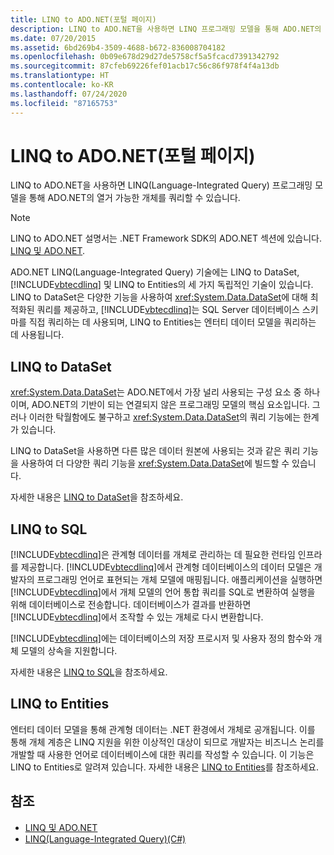 ```yaml
---
title: LINQ to ADO.NET(포털 페이지)
description: LINQ to ADO.NET을 사용하면 LINQ 프로그래밍 모델을 통해 ADO.NET의 열거 가능한 개체를 쿼리할 수 있습니다. 세 가지 ADO.NET LINQ 기술에 대해 알아봅니다.
ms.date: 07/20/2015
ms.assetid: 6bd269b4-3509-4688-b672-836008704182
ms.openlocfilehash: 0b09e678d29d27de5758cf5a5fcacd7391342792
ms.sourcegitcommit: 87cfeb69226fef01acb17c56c86f978f4f4a13db
ms.translationtype: HT
ms.contentlocale: ko-KR
ms.lasthandoff: 07/24/2020
ms.locfileid: "87165753"
---
```

# <a name="linq-to-adonet-portal-page"></a>LINQ to ADO.NET(포털 페이지)
LINQ to ADO.NET을 사용하면 LINQ(Language-Integrated Query) 프로그래밍 모델을 통해 ADO.NET의 열거 가능한 개체를 쿼리할 수 있습니다.  
  
> [!NOTE]
> LINQ to ADO.NET 설명서는 .NET Framework SDK의 ADO.NET 섹션에 있습니다. [LINQ 및 ADO.NET](../../../../framework/data/adonet/linq-and-ado-net.md).  
  
 ADO.NET LINQ(Language-Integrated Query) 기술에는 LINQ to DataSet, [!INCLUDE[vbtecdlinq](~/includes/vbtecdlinq-md.md)] 및 LINQ to Entities의 세 가지 독립적인 기술이 있습니다. LINQ to DataSet은 다양한 기능을 사용하여 <xref:System.Data.DataSet>에 대해 최적화된 쿼리를 제공하고, [!INCLUDE[vbtecdlinq](~/includes/vbtecdlinq-md.md)]는 SQL Server 데이터베이스 스키마를 직접 쿼리하는 데 사용되며, LINQ to Entities는 엔터티 데이터 모델을 쿼리하는 데 사용됩니다.  
  
## <a name="linq-to-dataset"></a>LINQ to DataSet  
 <xref:System.Data.DataSet>는 ADO.NET에서 가장 널리 사용되는 구성 요소 중 하나이며, ADO.NET의 기반이 되는 연결되지 않은 프로그래밍 모델의 핵심 요소입니다. 그러나 이러한 탁월함에도 불구하고 <xref:System.Data.DataSet>의 쿼리 기능에는 한계가 있습니다.  
  
 LINQ to DataSet을 사용하면 다른 많은 데이터 원본에 사용되는 것과 같은 쿼리 기능을 사용하여 더 다양한 쿼리 기능을 <xref:System.Data.DataSet>에 빌드할 수 있습니다.  
  
 자세한 내용은 [LINQ to DataSet](../../../../framework/data/adonet/linq-to-dataset.md)을 참조하세요.  
  
## <a name="linq-to-sql"></a>LINQ to SQL  
 [!INCLUDE[vbtecdlinq](~/includes/vbtecdlinq-md.md)]은 관계형 데이터를 개체로 관리하는 데 필요한 런타임 인프라를 제공합니다. [!INCLUDE[vbtecdlinq](~/includes/vbtecdlinq-md.md)]에서 관계형 데이터베이스의 데이터 모델은 개발자의 프로그래밍 언어로 표현되는 개체 모델에 매핑됩니다. 애플리케이션을 실행하면 [!INCLUDE[vbtecdlinq](~/includes/vbtecdlinq-md.md)]에서 개체 모델의 언어 통합 쿼리를 SQL로 변환하여 실행을 위해 데이터베이스로 전송합니다. 데이터베이스가 결과를 반환하면 [!INCLUDE[vbtecdlinq](~/includes/vbtecdlinq-md.md)]에서 조작할 수 있는 개체로 다시 변환합니다.  
  
 [!INCLUDE[vbtecdlinq](~/includes/vbtecdlinq-md.md)]에는 데이터베이스의 저장 프로시저 및 사용자 정의 함수와 개체 모델의 상속을 지원합니다.  
  
 자세한 내용은 [LINQ to SQL](../../../../framework/data/adonet/sql/linq/index.md)을 참조하세요.  
  
## <a name="linq-to-entities"></a>LINQ to Entities  
 엔터티 데이터 모델을 통해 관계형 데이터는 .NET 환경에서 개체로 공개됩니다. 이를 통해 개체 계층은 LINQ 지원을 위한 이상적인 대상이 되므로 개발자는 비즈니스 논리를 개발할 때 사용한 언어로 데이터베이스에 대한 쿼리를 작성할 수 있습니다. 이 기능은 LINQ to Entities로 알려져 있습니다. 자세한 내용은 [LINQ to Entities](../../../../framework/data/adonet/ef/language-reference/linq-to-entities.md)를 참조하세요.  
  
## <a name="see-also"></a>참조

- [LINQ 및 ADO.NET](../../../../framework/data/adonet/linq-and-ado-net.md)
- [LINQ(Language-Integrated Query)(C#)](./index.md)
